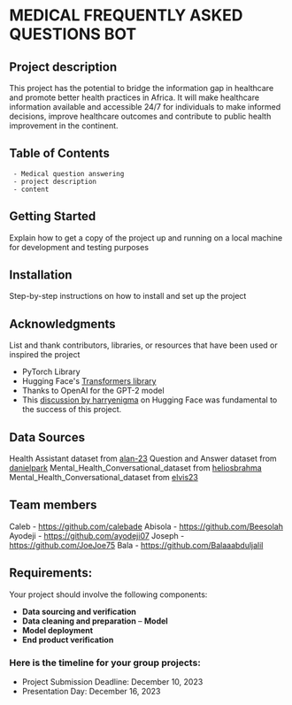 # MEDICAL FREQUENTLY ASKED QUESTIONS BOT

## Project description 
This project has the potential to bridge the information gap in healthcare and promote 
better health practices in Africa. It will make healthcare information available and 
accessible 24/7 for individuals to make informed decisions, improve healthcare 
outcomes and contribute to public health improvement in the continent.

## Table of Contents
     - Medical question answering
     - project description
     - content

## Getting Started 
Explain how to get a copy of the project up and running on a local machine for development and testing purposes

## Installation
Step-by-step instructions on how to install and set up the project

## Acknowledgments
List and thank contributors, libraries, or resources that have been used or inspired the project

- PyTorch Library
- Hugging Face's [Transformers library](https://huggingface.co/transformers/)
- Thanks to OpenAI for the GPT-2 model
- This [discussion by harryenigma](https://discuss.huggingface.co/t/fine-tuning-gpt2-for-movie-script-generation-in-pytorch/23906/3) on Hugging Face was fundamental to the success of this project.

## Data Sources
Health Assistant dataset from [alan-23](https://huggingface.co/datasets/alan-23/HealthAssistant115/tree/main)
Question and Answer dataset from [danielpark](https://huggingface.co/datasets/danielpark/MQuAD-v1/tree/main)
Mental_Health_Conversational_dataset from [heliosbrahma](https://huggingface.co/datasets/heliosbrahma/mental_health_conversational_dataset/tree/main/data)
Mental_Health_Conversational_dataset from [elvis23](https://www.kaggle.com/datasets/elvis23/mental-health-conversational-data)


## Team members
Caleb  - https://github.com/calebade
Abisola  - https://github.com/Beesolah
Ayodeji - https://github.com/ayodeji07
Joseph - https://github.com/JoeJoe75
Bala - https://github.com/Balaaabduljalil

## Requirements:
Your project should involve the following components:
- **Data sourcing and verification**
- **Data cleaning and preparation**
– **Model**
- **Model deployment**
- **End product verification**

### Here is the timeline for your group projects:
- Project Submission Deadline: December 10, 2023
- Presentation Day: December 16, 2023
